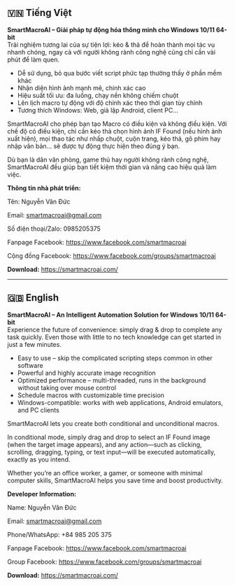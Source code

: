 ## 🇻🇳 Tiếng Việt

**SmartMacroAI – Giải pháp tự động hóa thông minh cho Windows 10/11 64-bit**  
Trải nghiệm tương lai của sự tiện lợi: kéo & thả để hoàn thành mọi tác vụ nhanh chóng, ngay cả với người không rành công nghệ cũng chỉ cần vài phút để làm quen.

- Dễ sử dụng, bỏ qua bước viết script phức tạp thường thấy ở phần mềm khác
- Nhận diện hình ảnh mạnh mẽ, chính xác cao
- Hiệu suất tối ưu: đa luồng, chạy nền không chiếm chuột
- Lên lịch macro tự động với độ chính xác theo thời gian tùy chỉnh
- Tương thích Windows: Web, giả lập Android, client PC...

SmartMacroAI cho phép bạn tạo Macro có điều kiện và không điều kiện. Với chế độ có điều kiện, chỉ cần kéo thả chọn hình ảnh IF Found (nếu hình ảnh xuất hiện), mọi thao tác như nhấp chuột, cuộn trang, kéo thả, gõ phím hay nhập văn bản... sẽ được tự động thực hiện theo đúng ý bạn.

Dù bạn là dân văn phòng, game thủ hay người không rành công nghệ, SmartMacroAI đều giúp bạn tiết kiệm thời gian và nâng cao hiệu quả làm việc.

**Thông tin nhà phát triển:**

Tên: Nguyễn Văn Đức

Email: smartmacroai@gmail.com

Số điện thoại/Zalo: 0985205375

Fanpage Facebook: https://www.facebook.com/smartmacroai

Cộng đồng Facebook: https://www.facebook.com/groups/smartmacroai

**Download:** https://smartmacroai.com/

---

## 🇬🇧 English

**SmartMacroAI – An Intelligent Automation Solution for Windows 10/11 64-bit**  
Experience the future of convenience: simply drag & drop to complete any task quickly.
Even those with little to no tech knowledge can get started in just a few minutes.

- Easy to use – skip the complicated scripting steps common in other software
- Powerful and highly accurate image recognition
- Optimized performance – multi-threaded, runs in the background without taking over mouse control
- Schedule macros with customizable time precision
- Windows-compatible: works with web applications, Android emulators, and PC clients

SmartMacroAI lets you create both conditional and unconditional macros.

In conditional mode, simply drag and drop to select an IF Found image (when the target image appears), and any action—such as clicking, scrolling, dragging, typing, or text input—will be executed automatically, exactly as you intend.

Whether you’re an office worker, a gamer, or someone with minimal computer skills, SmartMacroAI helps you save time and boost productivity.

**Developer Information:**

Name: Nguyễn Văn Đức

Email: smartmacroai@gmail.com

Phone/WhatsApp: +84 985 205 375

Fanpage Facebook: https://www.facebook.com/smartmacroai

Group Facebook: https://www.facebook.com/groups/smartmacroai

**Download:** https://smartmacroai.com/
